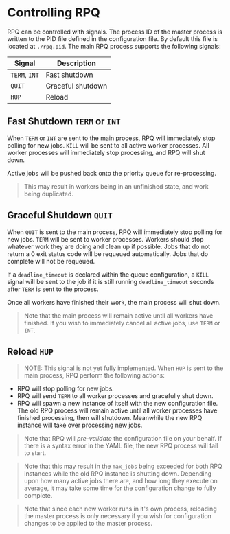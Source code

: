 # Controlling RPQ

RPQ can be controlled with signals. The process ID of the master process is written to the PID file defined in the configuration file. By default this file is located at `./rpq.pid`. The main RPQ process supports the following signals:

| Signal | Description |
| ------ | ----------- |
| `TERM`, `INT` | Fast shutdown |
| `QUIT` | Graceful shutdown |
| `HUP` | Reload |

## Fast Shutdown `TERM` or `INT`

When `TERM` or `INT` are sent to the main process, RPQ will immediately stop polling for new jobs. `KILL` will be sent to all active worker processes. All worker processes will immediately stop processing, and RPQ will shut down.

Active jobs will be pushed back onto the priority queue for re-processing.

> This may result in workers being in an unfinished state, and work being duplicated.

## Graceful Shutdown `QUIT`

When `QUIT` is sent to the main process, RPQ will immediately stop polling for new jobs. `TERM` will be sent to worker processes. Workers should stop whatever work they are doing and clean up if possible. Jobs that do not return a 0 exit status code will be requeued automatically. Jobs that do complete will not be requeued.

If a `deadline_timeout` is declared within the queue configuration, a `KILL` signal will be sent to the job if it is still running `deadline_timeout` seconds after `TERM` is sent to the process.

Once all workers have finished their work, the main process will shut down.

> Note that the main process will remain active until all workers have finished. If you wish to immediately cancel all active jobs, use `TERM` or `INT`.

## Reload `HUP`

> NOTE: This signal is not yet fully implemented. 
When `HUP` is sent to the main process, RPQ perform the following actions:

- RPQ will stop polling for new jobs.
- RPQ will send `TERM` to all worker processes and gracefully shut down.
- RPQ will spawn a new instance of itself with the new configuration file. The old RPQ process will remain active until all worker processes have finished processing, then will shutdown. Meanwhile the new RPQ instance will take over processing new jobs.

> Note that RPQ will _pre-validate_ the configuration file on your behalf. If there is a syntax error in the YAML file, the new RPQ process will fail to start.

> Note that this may result in the `max_jobs` being exceeded for both RPQ instances while the old RPQ instance is shutting down. Depending upon how many active jobs there are, and how long they execute on average, it may take some time for the configuration change to fully complete.

> Note that since each new worker runs in it's own process, reloading the master process is only necessary if you wish for configuration changes to be applied to the master process.